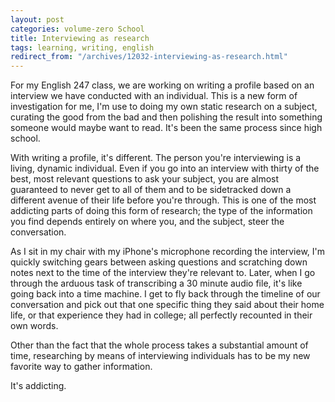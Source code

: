 ```yaml
---
layout: post
categories: volume-zero School
title: Interviewing as research
tags: learning, writing, english
redirect_from: "/archives/12032-interviewing-as-research.html"
---
```



For my English 247 class, we are working on writing a profile based on an interview we have conducted with an individual. This is a new form of investigation for me, I'm use to doing my own static research on a subject, curating the good from the bad and then polishing the result into something someone would maybe want to read. It's been the same process since high school.

With writing a profile, it's different. The person you're interviewing is a living, dynamic individual. Even if you go into an interview with thirty of the best, most relevant questions to ask your subject, you are almost guaranteed to never get to all of them and to be sidetracked down a different avenue of their life before you're through. This is one of the most addicting parts of doing this form of research; the type of the information you find depends entirely on where you, and the subject, steer the conversation.

As I sit in my chair with my iPhone's microphone recording the interview, I'm quickly switching gears between asking questions and scratching down notes next to the time of the interview they're relevant to. Later, when I go through the arduous task of transcribing a 30 minute audio file, it's like going back into a time machine. I get to fly back through the timeline of our conversation and pick out that one specific thing they said about their home life, or that experience they had in college; all perfectly recounted in their own words.

Other than the fact that the whole process takes a substantial amount of time, researching by means of interviewing individuals has to be my new favorite way to gather information.

It's addicting.
